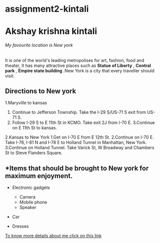 # assignment2-kintali

# Akshay krishna kintali

###### My favourite location is New york

It is one of the world's leading metropolises for art, fashion, food and theater, It has many attractive places such as **Statue of Liberty** , **Central park** , **Empire state building** .New York is a city that every traveller should visit.

Directions to New york
---
1.Maryville to kansas
   1. Continue to Jefferson Township. Take the I-29 S/US-71 S exit from US-71 S.
   2. Follow I-29 S to E 11th St in KCMO. Take exit 2J from I-70 E.
   3.Continue on E 11th St to kansas.

2.Kansas to New York
   1.Get on I-70 E from E 12th St.
   2.Continue on I-70 E. Take I-76, I-81 N and I-78 E to Holland Tunnel in Manhattan, New York.
   3.Continue on Holland Tunnel. Take Varick St, W Broadway and Chambers St to Steve Flanders Square.

*Items that should be brought to New york for maximum enjoyment. 
---
* Electronic gadgets
    * Camera
    * Mobile phone
    * Speaker
   
* Car
   
* Dresses

[To know more details about me click on this link](AboutMe.md)








